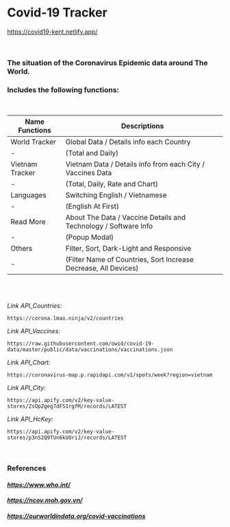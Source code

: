 # Covid-19 Tracker
https://covid19-kent.netlify.app/

<br>

### The situation of the Coronavirus Epidemic data around The World.
### Includes the following functions:
<br>

|Name Functions|Descriptions|
|-|-|
|World Tracker|Global Data / Details info each Country|
|-|(Total and Daily)|
|Vietnam Tracker|Vietnam Data / Details info from each City / Vaccines Data|
|-|(Total, Daily, Rate and Chart)|
|Languages|Switching English / Vietnamese|
|-|(English At First)|
|Read More|About The Data / Vaccine Details and Technology / Software Info|
|-|(Popup Modal)|
|Others|Filter, Sort, Dark-Light and Responsive|
|-|(Filter Name of Countries, Sort Increase Decrease, All Devices)|
<br>
<br>


_Link API_Countries:_
```
https://corona.lmao.ninja/v2/countries
```

_Link API_Vaccines:_
```
https://raw.githubusercontent.com/owid/covid-19-data/master/public/data/vaccinations/vaccinations.json
```

_Link API_Chart:_
```
https://coronavirus-map.p.rapidapi.com/v1/spots/week?region=vietnam
```

_Link API_City:_
```
https://api.apify.com/v2/key-value-stores/ZsOpZgeg7dFS1rgfM/records/LATEST
```

_Link API_HcKey:_
```
https://api.apify.com/v2/key-value-stores/p3nS2Q9TUn6kUOriJ/records/LATEST
```
<br>

### References
#### _https://www.who.int/_
#### _https://ncov.moh.gov.vn/_
#### _https://ourworldindata.org/covid-vaccinations_
